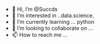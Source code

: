 - 👋 Hi, I’m @Succds
- 👀 I’m interested in ..data.science.
- 🌱 I’m currently learning ... python 
- 💞️ I’m looking to collaborate on ...
- 📫 How to reach me ...

<!---
Succds/Succds is a ✨ special ✨ repository because its `README.md` (this file) appears on your GitHub profile.
You can click the Preview link to take a look at your changes.
--->
